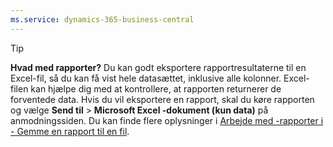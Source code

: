 ```yaml
---
ms.service: dynamics-365-business-central
---
```

> [!TIP]
> **Hvad med rapporter?** Du kan godt eksportere rapportresultaterne til en Excel-fil, så du kan få vist hele datasættet, inklusive alle kolonner. Excel-filen kan hjælpe dig med at kontrollere, at rapporten returnerer de forventede data. Hvis du vil eksportere en rapport, skal du køre rapporten og vælge **Send til** > **Microsoft Excel -dokument (kun data)** på anmodningssiden. Du kan finde flere oplysninger i [Arbejde med -rapporter i - Gemme en rapport til en fil](../ui-work-report.md#saving-a-report-to-a-file).